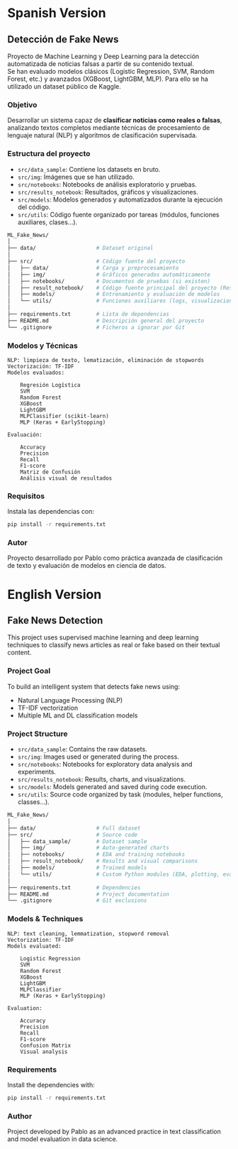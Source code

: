 # Spanish Version

## Detección de Fake News

Proyecto de Machine Learning y Deep Learning para la detección automatizada de noticias falsas a partir de su contenido textual.  
Se han evaluado modelos clásicos (Logistic Regression, SVM, Random Forest, etc.) y avanzados (XGBoost, LightGBM, MLP).
Para ello se ha utilizado un dataset público de Kaggle.

### Objetivo

Desarrollar un sistema capaz de **clasificar noticias como reales o falsas**, analizando textos completos mediante técnicas de procesamiento de lenguaje natural (NLP) y algoritmos de clasificación supervisada.

### Estructura del proyecto

- `src/data_sample`: Contiene los datasets en bruto.
- `src/img`: Imágenes que se han utilizado.
- `src/notebooks`: Notebooks de análisis exploratorio y pruebas.
- `src/results_notebook`: Resultados, gráficos y visualizaciones.
- `src/models`: Modelos generados y automatizados durante la ejecución del código.
- `src/utils`: Código fuente organizado por tareas (módulos, funciones auxiliares, clases...).

```bash
ML_Fake_News/
│
├── data/                   # Dataset original
│
├── src/                    # Código fuente del proyecto
│   ├── data/               # Carga y preprocesamiento
│   ├── img/                # Gráficos generados automáticamente
│   ├── notebooks/          # Documentos de pruebas (si existen)
│   ├── result_notebook/    # Código fuente principal del proyecto (Resultados, comparativas y conclusiones)
│   ├── models/             # Entrenamiento y evaluación de modelos
│   └── utils/              # Funciones auxiliares (logs, visualizaciones, etc.)
│
├── requirements.txt        # Lista de dependencias
├── README.md               # Descripción general del proyecto
└── .gitignore              # Ficheros a ignorar por Git
```

### Modelos y Técnicas

    NLP: limpieza de texto, lematización, eliminación de stopwords
    Vectorización: TF-IDF
    Modelos evaluados:

        Regresión Logística
        SVM
        Random Forest
        XGBoost
        LightGBM
        MLPClassifier (scikit-learn)
        MLP (Keras + EarlyStopping)

    Evaluación:

        Accuracy
        Precision
        Recall
        F1-score
        Matriz de Confusión
        Análisis visual de resultados

### Requisitos

Instala las dependencias con:

```bash
pip install -r requirements.txt
```

### Autor

Proyecto desarrollado por Pablo como práctica avanzada de clasificación de texto y evaluación de modelos en ciencia de datos.


# English Version

## Fake News Detection

This project uses supervised machine learning and deep learning techniques to classify news articles as real or fake based on their textual content.

### Project Goal

To build an intelligent system that detects fake news using:

- Natural Language Processing (NLP)
- TF-IDF vectorization
- Multiple ML and DL classification models

### Project Structure

- `src/data_sample`: Contains the raw datasets.
- `src/img`: Images used or generated during the process.
- `src/notebooks`: Notebooks for exploratory data analysis and experiments.
- `src/results_notebook`: Results, charts, and visualizations.
- `src/models`: Models generated and saved during code execution.
- `src/utils`: Source code organized by task (modules, helper functions, classes...).

```bash
ML_Fake_News/
│
├── data/                   # Full dataset
├── src/                    # Source code
│   ├── data_sample/        # Dataset sample
│   ├── img/                # Auto-generated charts
│   ├── notebooks/          # EDA and training notebooks
│   ├── result_notebook/    # Results and visual comparisons
│   ├── models/             # Trained models
│   └── utils/              # Custom Python modules (EDA, plotting, evaluation)
│
├── requirements.txt        # Dependencies
├── README.md               # Project documentation
└── .gitignore              # Git exclusions
```

### Models & Techniques

    NLP: text cleaning, lemmatization, stopword removal
    Vectorization: TF-IDF
    Models evaluated:

        Logistic Regression
        SVM
        Random Forest
        XGBoost
        LightGBM
        MLPClassifier
        MLP (Keras + EarlyStopping)

    Evaluation:

        Accuracy
        Precision
        Recall
        F1-score
        Confusion Matrix
        Visual analysis

### Requirements

Install the dependencies with:

```bash
pip install -r requirements.txt
```
### Author

Project developed by Pablo as an advanced practice in text classification and model evaluation in data science.
